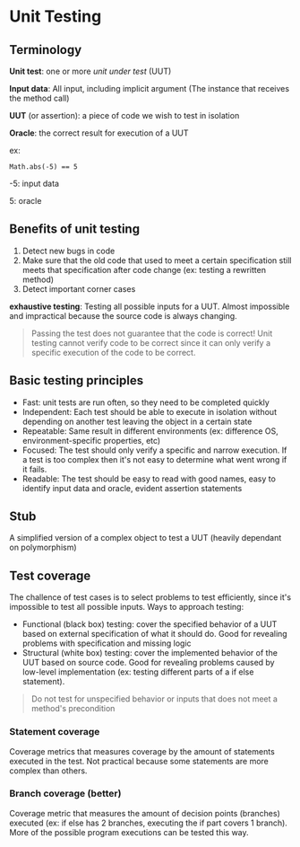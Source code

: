 # Unit Testing

## Terminology

**Unit test**: one or more *unit under test* (UUT)

**Input data**: All input, including implicit argument (The instance that receives the method call)

**UUT** (or assertion): a piece of code we wish to test in isolation

**Oracle**: the correct result for execution of a UUT

ex: 
```
Math.abs(-5) == 5
```
-5: input data

5: oracle

## Benefits of unit testing

1. Detect new bugs in code
2. Make sure that the old code that used to meet a certain specification still meets that specification after code change (ex: testing a rewritten method)
3. Detect important corner cases

**exhaustive testing**: Testing all possible inputs for a UUT. Almost impossible and impractical because the source code is always changing.

> Passing the test does not guarantee that the code is correct!
Unit testing cannot verify code to be correct since it can only verify a specific execution of the code to be correct.


## Basic testing principles

- Fast: unit tests are run often, so they need to be completed quickly
- Independent: Each test should be able to execute in isolation without depending on another test leaving the object in a certain state
- Repeatable: Same result in different environments (ex: difference OS, environment-specific properties, etc)
- Focused: The test should only verify a specific and narrow execution. If a test is too complex then it's not easy to determine what went wrong if it fails.
- Readable: The test should be easy to read with good names, easy to identify input data and oracle, evident assertion statements

## Stub

A simplified version of a complex object to test a UUT (heavily dependant on polymorphism)

## Test coverage

The challence of test cases is to select problems to test efficiently, since it's impossible to test all possible inputs. Ways to approach testing:

- Functional (black box) testing: cover the specified behavior of a UUT based on external specification of what it should do. Good for revealing problems with specification and missing logic
- Structural (white box) testing: cover the implemented behavior of the UUT based on source code. Good for revealing problems caused by low-level implementation (ex: testing different parts of a if else statement).
> Do not test for unspecified behavior or inputs that does not meet a method's precondition

### Statement coverage

Coverage metrics that measures coverage by the amount of statements executed in the test. Not practical because some statements are more complex than others.

### Branch coverage (better)

Coverage metric that measures the amount of decision points (branches) executed (ex: if else has 2 branches, executing the if part covers 1 branch). More of the possible program executions can be tested this way.